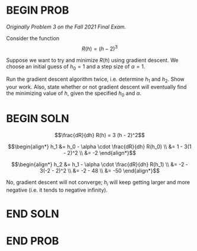 # BEGIN PROB

<i>Originally Problem 3 on the Fall 2021 Final Exam.</i>

Consider the function $$R(h) = (h - 2)^3$$

Suppose we want to try and minimize $R(h)$ using gradient descent. We choose an initial guess of $h_0 = 1$ and a step size of $\alpha = 1$.

Run the gradient descent algorithm twice, i.e. determine $h_1$ and $h_2$. Show your work. Also, state whether or not gradient descent will eventually find the minimizing value of $h$, given the specified $h_0$ and $\alpha$.

# BEGIN SOLN

$$\frac{dR}{dh} R(h) = 3 (h - 2)^2$$

$$\begin{align*}
    h_1 &= h_0 - \alpha \cdot \frac{dR}{dh} R(h_0) \\
    &= 1 - 3(1 - 2)^2 \\
    &= -2
\end{align*}$$

$$\begin{align*}
    h_2 &= h_1 - \alpha \cdot \frac{dR}{dh} R(h_1) \\
    &= -2 - 3(-2 - 2)^2 \\
    &= -2 - 48 \\
    &= -50
\end{align*}$$

No, gradient descent will not converge; $h_i$ will keep getting larger and more negative (i.e. it tends to negative infinity).

# END SOLN

# END PROB